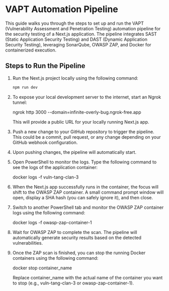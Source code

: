 # VAPT Automation Pipeline

This guide walks you through the steps to set up and run the VAPT (Vulnerability Assessment and Penetration Testing) automation pipeline for the security testing of a Next.js application. The pipeline integrates SAST (Static Application Security Testing) and DAST (Dynamic Application Security Testing), leveraging SonarQube, OWASP ZAP, and Docker for containerized execution.

## Steps to Run the Pipeline

1. Run the Next.js project locally using the following command:

   ```bash
   npm run dev

   ```

2. To expose your local development server to the internet, start an Ngrok tunnel:

   ngrok http 3000 --domain=infinite-overly-bug.ngrok-free.app

   This will provide a public URL for your locally running Next.js app.

3. Push a new change to your GitHub repository to trigger the pipeline. This could be a commit, pull request, or any change depending on your GitHub webhook configuration.

4. Upon pushing changes, the pipeline will automatically start.

5. Open PowerShell to monitor the logs. Type the following command to see the logs of the application container:

   docker logs -f vuln-tang-clan-3

6. When the Next.js app successfully runs in the container, the focus will shift to the OWASP ZAP container. A small command prompt window will open, display a SHA hash (you can safely ignore it), and then close.

7. Switch to another PowerShell tab and monitor the OWASP ZAP container logs using the following command:

   docker logs -f owasp-zap-container-1

8. Wait for OWASP ZAP to complete the scan. The pipeline will automatically generate security results based on the detected vulnerabilities.

9. Once the ZAP scan is finished, you can stop the running Docker containers using the following command:

   docker stop container_name

   Replace container_name with the actual name of the container you want to stop (e.g., vuln-tang-clan-3 or owasp-zap-container-1).
